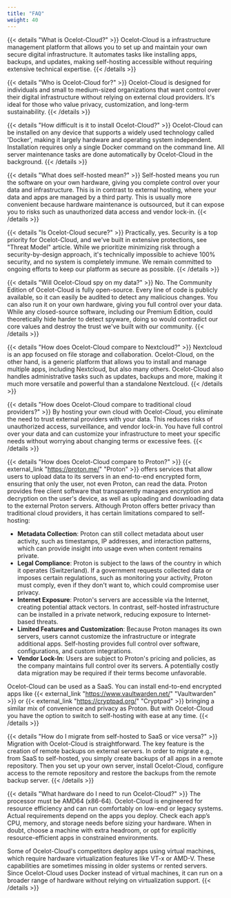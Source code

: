```yaml
---
title: "FAQ"
weight: 40
---
```


{{< details "What is Ocelot-Cloud?" >}}
Ocelot-Cloud is a infrastructure management platform that allows you to set up and maintain your own secure digital infrastructure. It automates tasks like installing apps, backups, and updates, making self-hosting accessible without requiring extensive technical expertise.
{{< /details >}}

{{< details "Who is Ocelot-Cloud for?" >}}
Ocelot-Cloud is designed for individuals and small to medium-sized organizations that want control over their digital infrastructure without relying on external cloud providers. It's ideal for those who value privacy, customization, and long-term sustainability.
{{< /details >}}

{{< details "How difficult is it to install Ocelot-Cloud?" >}}
Ocelot-Cloud can be installed on any device that supports a widely used technology called 'Docker', making it largely hardware and operating system independent. Installation requires only a single Docker command on the command line. All server maintenance tasks are done automatically by Ocelot-Cloud in the background.
{{< /details >}}

{{< details "What does self-hosted mean?" >}}
Self-hosted means you run the software on your own hardware, giving you complete control over your data and infrastructure. This is in contrast to external hosting, where your data and apps are managed by a third party. This is usually more convenient because hardware maintenance is outsourced, but it can expose you to risks such as unauthorized data access and vendor lock-in.
{{< /details >}}

{{< details "Is Ocelot-Cloud secure?" >}}
Practically, yes. Security is a top priority for Ocelot-Cloud, and we've built in extensive protections, see "Threat Model" article. While we prioritize minimizing risk through a security-by-design approach, it's technically impossible to achieve 100% security, and no system is completely immune. We remain committed to ongoing efforts to keep our platform as secure as possible.
{{< /details >}}

{{< details "Will Ocelot-Cloud spy on my data?" >}}
No. The Community Edition of Ocelot-Cloud is fully open-source. Every line of code is publicly available, so it can easily be audited to detect any malicious changes. You can also run it on your own hardware, giving you full control over your data. While any closed-source software, including our Premium Edition, could theoretically hide harder to detect spyware, doing so would contradict our core values and destroy the trust we've built with our community.
{{< /details >}}

{{< details "How does Ocelot-Cloud compare to Nextcloud?" >}}
Nextcloud is an app focused on file storage and collaboration. Ocelot-Cloud, on the other hand, is a generic platform that allows you to install and manage multiple apps, including Nextcloud, but also many others. Ocelot-Cloud also handles administrative tasks such as updates, backups and more, making it much more versatile and powerful than a standalone Nextcloud.
{{< /details >}}

{{< details "How does Ocelot-Cloud compare to traditional cloud providers?" >}}
By hosting your own cloud with Ocelot-Cloud, you eliminate the need to trust external providers with your data. This reduces risks of unauthorized access, surveillance, and vendor lock-in. You have full control over your data and can customize your infrastructure to meet your specific needs without worrying about changing terms or excessive fees.
{{< /details >}}

{{< details "How does Ocelot-Cloud compare to Proton?" >}}
{{< external_link "https://proton.me/" "Proton" >}} offers services that allow users to upload data to its servers in an end-to-end encrypted form, ensuring that only the user, not even Proton, can read the data. Proton provides free client software that transparently manages encryption and decryption on the user's device, as well as uploading and downloading data to the external Proton servers. Although Proton offers better privacy than traditional cloud providers, it has certain limitations compared to self-hosting:
* **Metadata Collection**: Proton can still collect metadata about user activity, such as timestamps, IP addresses, and interaction patterns, which can provide insight into usage even when content remains private.
* **Legal Compliance**: Proton is subject to the laws of the country in which it operates (Switzerland). If a government requests collected data or imposes certain regulations, such as monitoring your activity, Proton must comply, even if they don't want to, which could compromise user privacy.
* **Internet Exposure**: Proton's servers are accessible via the Internet, creating potential attack vectors. In contrast, self-hosted infrastructure can be installed in a private network, reducing exposure to Internet-based threats.
* **Limited Features and Customization**: Because Proton manages its own servers, users cannot customize the infrastructure or integrate additional apps. Self-hosting provides full control over software, configurations, and custom integrations.
* **Vendor Lock-In**: Users are subject to Proton's pricing and policies, as the company maintains full control over its servers. A potentially costly data migration may be required if their terms become unfavorable.

Ocelot-Cloud can be used as a SaaS. You can install end-to-end encrypted apps like {{< external_link "https://www.vaultwarden.net/" "Vaultwarden" >}} or {{< external_link "https://cryptpad.org/" "Cryptpad" >}} bringing a similar mix of convenience and privacy as Proton. But with Ocelot-Cloud you have the option to switch to self-hosting with ease at any time.
{{< /details >}}

{{< details "How do I migrate from self-hosted to SaaS or vice versa?" >}}
Migration with Ocelot-Cloud is straightforward. The key feature is the creation of remote backups on external servers. In order to migrate e.g., from SaaS to self-hosted, you simply create backups of all apps in a remote repository. Then you set up your own server, install Ocelot-Cloud, configure access to the remote repository and restore the backups from the remote backup server.
{{< /details >}}

{{< details "What hardware do I need to run Ocelot-Cloud?" >}}
The processor must be AMD64 (x86-64). Ocelot-Cloud is engineered for resource efficiency and can run comfortably on low-end or legacy systems. Actual requirements depend on the apps you deploy. Check each app’s CPU, memory, and storage needs before sizing your hardware. When in doubt, choose a machine with extra headroom, or opt for explicitly resource-efficient apps in constrained environments.

Some of Ocelot-Cloud's competitors deploy apps using virtual machines, which require hardware virtualization features like VT-x or AMD-V. These capabilities are sometimes missing in older systems or rented servers. Since Ocelot-Cloud uses Docker instead of virtual machines, it can run on a broader range of hardware without relying on virtualization support.
{{< /details >}}